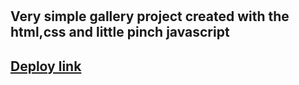 #

## Very simple gallery project created with the html,css and little pinch javascript

## [Deploy link](https://involder-edu.github.io/simple-gallery/index.html)
